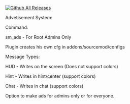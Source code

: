 [![Github All Releases](https://img.shields.io/github/downloads/Ravid-A/Ads/total.svg)]()

Advetisement System:

Command:

sm_ads - For Root Admins Only

Plugin creates his own cfg in addons/sourcemod/configs

Message Types:

HUD - Writes on the screen (Does not support colors)

Hint - Writes in hint/center (support colors)

Chat - Writes in chat (support colors)

Option to make ads for admins only or for everyone.
